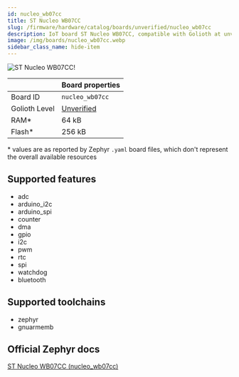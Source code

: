 ```yaml
---
id: nucleo_wb07cc
title: ST Nucleo WB07CC
slug: /firmware/hardware/catalog/boards/unverified/nucleo_wb07cc
description: IoT board ST Nucleo WB07CC, compatible with Golioth at unverified level.
image: /img/boards/nucleo_wb07cc.webp
sidebar_class_name: hide-item
---
```


[//]: # (This is an auto-generated file, do not edit! Changes to it will be lost upon re-generation)

![ST Nucleo WB07CC!](/img/boards/nucleo_wb07cc.webp "ST Nucleo WB07CC")

|                | Board properties     |
| -------------  | -------------------- |
| Board ID       | `nucleo_wb07cc` |
| Golioth Level  | [Unverified](/firmware/hardware#unverified-boards) |
| RAM*           | 64 kB |
| Flash*         | 256 kB |

\* values are as reported by Zephyr `.yaml` board files, which don't represent the overall available resources



## Supported features

* adc
* arduino_i2c
* arduino_spi
* counter
* dma
* gpio
* i2c
* pwm
* rtc
* spi
* watchdog
* bluetooth

## Supported toolchains

* zephyr
* gnuarmemb

## Official Zephyr docs

[ST Nucleo WB07CC (nucleo_wb07cc)](https://docs.zephyrproject.org/latest/boards/st/nucleo_wb07cc/doc/index.html)
